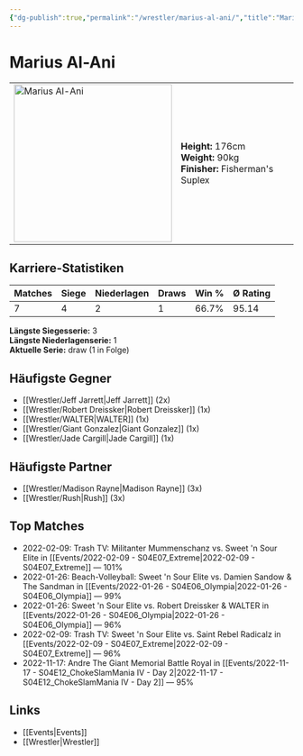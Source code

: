 ```yaml
---
{"dg-publish":true,"permalink":"/wrestler/marius-al-ani/","title":"Marius Al-Ani","tags":["wrestler"],"noteIcon":""}
---
```



# Marius Al-Ani

<table>
        <tr>
        <td><img src="https://github.com/CptSpaulding1980/choke-slam-wrestling/releases/download/images/Marius_Al-Ani.png" width="280" alt="Marius Al-Ani"></td>
        <td>
        <b>Height:</b> 176cm<br>
        <b>Weight:</b> 90kg<br>
        <b>Finisher:</b> Fisherman's Suplex<br>
        </td>
        </tr>
        </table>
        
## Karriere-Statistiken

| Matches | Siege | Niederlagen | Draws | Win % | Ø Rating |
|---------|-------|-------------|-------|-------|-----------|
| 7 | 4 | 2 | 1 | 66.7% | 95.14 |

**Längste Siegesserie:** 3<br>**Längste Niederlagenserie:** 1<br>**Aktuelle Serie:** draw (1 in Folge)


## Häufigste Gegner
- [[Wrestler/Jeff Jarrett\|Jeff Jarrett]] (2x)
- [[Wrestler/Robert Dreissker\|Robert Dreissker]] (1x)
- [[Wrestler/WALTER\|WALTER]] (1x)
- [[Wrestler/Giant Gonzalez\|Giant Gonzalez]] (1x)
- [[Wrestler/Jade Cargill\|Jade Cargill]] (1x)

## Häufigste Partner
- [[Wrestler/Madison Rayne\|Madison Rayne]] (3x)
- [[Wrestler/Rush\|Rush]] (3x)

## Top Matches
- 2022-02-09: Trash TV: Militanter Mummenschanz vs. Sweet 'n Sour Elite in [[Events/2022-02-09 - S04E07_Extreme\|2022-02-09 - S04E07_Extreme]] — 101%
- 2022-01-26: Beach-Volleyball: Sweet 'n Sour Elite vs. Damien Sandow & The Sandman in [[Events/2022-01-26 - S04E06_Olympia\|2022-01-26 - S04E06_Olympia]] — 99%
- 2022-01-26: Sweet 'n Sour Elite vs. Robert Dreissker & WALTER in [[Events/2022-01-26 - S04E06_Olympia\|2022-01-26 - S04E06_Olympia]] — 96%
- 2022-02-09: Trash TV: Sweet 'n Sour Elite vs. Saint Rebel Radicalz in [[Events/2022-02-09 - S04E07_Extreme\|2022-02-09 - S04E07_Extreme]] — 96%
- 2022-11-17: Andre The Giant Memorial Battle Royal in [[Events/2022-11-17 - S04E12_ChokeSlamMania IV - Day 2\|2022-11-17 - S04E12_ChokeSlamMania IV - Day 2]] — 95%

## Links
- [[Events\|Events]]
- [[Wrestler\|Wrestler]]
